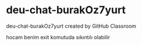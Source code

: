 # deu-chat-burakOz7yurt
deu-chat-burakOz7yurt created by GitHub Classroom

hocam benim exit komutuda sıkıntılı olabilir
